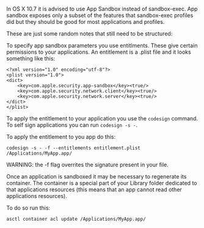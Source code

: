 In OS X 10.7 it is advised to use App Sandbox instead of sandbox-exec.
App sandbox exposes only a subset of the features that sandbox-exec profiles did
but they should be good for most applications and profiles.

These are just some random notes that still need to be structured:

To specify app sandbox parameters you use entitlments. These give certain
permissions to your applications. An entitlement is a .plist file and it looks
something like this:

    <?xml version="1.0" encoding="utf-8"?>
    <plist version="1.0">
    <dict>
        <key>com.apple.security.app-sandbox</key><true/>
        <key>com.apple.security.network.client</key><true/>
        <key>com.apple.security.network.server</key><true/>
    </dict>
    </plist>

To apply the entitlement to your application you use the `codesign` command. To self
sign applications you can run `codesign -s -`.

To apply the entitlement to you app do this:

    codesign -s - -f --entitlements entitlement.plist /Applications/MyApp.app/

WARNING: the -f flag overrites the signature present in your file.

Once an application is sandboxed it may be necessary to regenerate its container.
The container is a special part of your Library folder dedicated to that applications
resources (this means that an app cannot read other applications resources).

To do so run this:

    asctl container acl update /Applications/MyApp.app/


